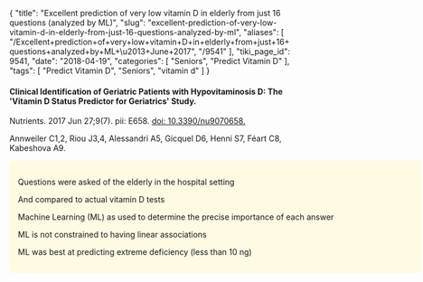 {
    "title": "Excellent prediction of very low vitamin D in elderly from just 16 questions (analyzed by ML)",
    "slug": "excellent-prediction-of-very-low-vitamin-d-in-elderly-from-just-16-questions-analyzed-by-ml",
    "aliases": [
        "/Excellent+prediction+of+very+low+vitamin+D+in+elderly+from+just+16+questions+analyzed+by+ML+\u2013+June+2017",
        "/9541"
    ],
    "tiki_page_id": 9541,
    "date": "2018-04-19",
    "categories": [
        "Seniors",
        "Predict Vitamin D"
    ],
    "tags": [
        "Predict Vitamin D",
        "Seniors",
        "vitamin d"
    ]
}


#### Clinical Identification of Geriatric Patients with Hypovitaminosis D: The 'Vitamin D Status Predictor for Geriatrics' Study.

Nutrients. 2017 Jun 27;9(7). pii: E658. [doi: 10.3390/nu9070658.](https://doi.org/10.3390/nu9070658.)

Annweiler C1,2, Riou J3,4, Alessandri A5, Gicquel D6, Henni S7, Féart C8, Kabeshova A9.

<div class="border" style="background-color:#FFFAE2;padding:15px;margin:10px 0;border-radius:5px;width:700px">

Questions were asked of the elderly in the hospital setting

And compared to actual vitamin D tests

Machine Learning (ML) as used to determine the precise importance of each answer

ML is not constrained to having linear associations

ML was best at predicting extreme deficiency (less than 10 ng)